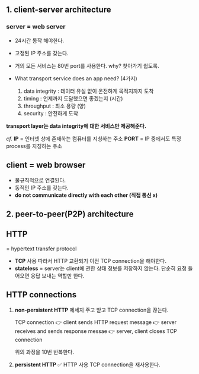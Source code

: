 ## 1. client-server architecture

### server = web server

- 24시간 동작 해야한다.
- 고정된 IP 주소를 갖는다.
- 거의 모든 서비스는 80번 port를 사용한다. why? 찾아가기 쉽도록.

- What transport service does an app need? (4가지)
  1. data integrity : 데이터 유실 없이 온전하게 목적지까지 도착
  2. timing : 언제까지 도달했으면 좋겠는지 (시간)
  3. throughput : 최소 용량 (양)
  4. security : 안전하게 도착

**transport layer는 data integrity에 대한 서비스만 제공해준다.**

_cf._
**IP** = 인터넷 상에 존재하는 컴퓨터를 지칭하는 주소
**PORT** = IP 중에서도 특정 process를 지칭하는 주소

## client = web browser

- 불규칙적으로 연결된다.
- 동적인 IP 주소를 갖는다.
- **do not communicate directly with each other (직접 통신 x)**

## 2. peer-to-peer(P2P) architecture

## HTTP

= hypertext transfer protocol

- **TCP** 사용
  따라서 HTTP 교환되기 이전 TCP connection을 해야한다.
- **stateless**
  = server는 client에 관한 상태 정보를 저장하지 않는다.
  단순히 요청 들어오면 응답 보내는 역할만 한다.

## HTTP connections

1. **non-persistent HTTP**
   메세지 주고 받고 TCP connection을 끊는다.

   TCP connection 👉 client sends HTTP request message 👉 server receives and sends response messae 👉 server, client closes TCP connection

   위의 과정을 10번 반복한다.

2. **persistent HTTP** ✅ HTTP 사용
   TCP connection을 재사용한다.

